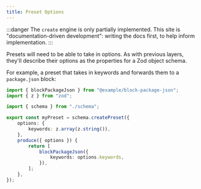 ```yaml
---
title: Preset Options
---
```


:::danger
The `create` engine is only partially implemented.
This site is "documentation-driven development": writing the docs first, to help inform implementation.
:::

Presets will need to be able to take in options.
As with previous layers, they'll describe their options as the properties for a Zod object schema.

For example, a preset that takes in keywords and forwards them to a `package.json` block:

```ts
import { blockPackageJson } from "@example/block-package-json";
import { z } from "zod";

import { schema } from "./schema";

export const myPreset = schema.createPreset({
	options: {
		keywords: z.array(z.string()),
	},
	produce({ options }) {
		return [
			blockPackageJson({
				keywords: options.keywords,
			}),
		];
	},
});
```
